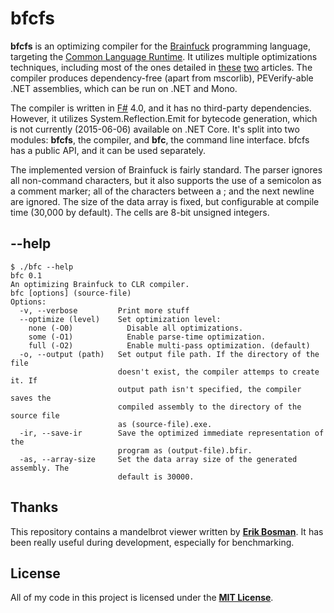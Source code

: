 # bfcfs

**bfcfs** is an optimizing compiler for the [Brainfuck](https://en.wikipedia.org/wiki/Brainfuck) programming language, targeting the [Common Language Runtime](https://en.wikipedia.org/wiki/Common_Language_Runtime).
It utilizes multiple optimizations techniques, including most of the ones detailed in [these](http://www.nayuki.io/page/optimizing-brainfuck-compiler) [two](http://calmerthanyouare.org/2015/01/07/optimizing-brainfuck.html) articles.
The compiler produces dependency-free (apart from mscorlib), PEVerify-able .NET assemblies, which can be run on .NET and Mono.

The compiler is written in [F#](https://en.wikipedia.org/wiki/F_Sharp_%28programming_language%29) 4.0, and it has no third-party dependencies.
However, it utilizes System.Reflection.Emit for bytecode generation, which is not currently (2015-06-06) available on .NET Core.
It's split into two modules: **bfcfs**, the compiler, and **bfc**, the command line interface.
bfcfs has a public API, and it can be used separately.

The implemented version of Brainfuck is fairly standard. The parser ignores all non-command characters, but it also  supports the use of a semicolon as a comment marker; all of the characters between a ; and the next newline are ignored.
The size of the data array is fixed, but configurable at compile time (30,000 by default). The cells are 8-bit unsigned integers.

## --help

```
$ ./bfc --help
bfc 0.1
An optimizing Brainfuck to CLR compiler.
bfc [options] (source-file)
Options:
  -v, --verbose         Print more stuff
  --optimize (level)    Set optimization level:
    none (-O0)            Disable all optimizations.
    some (-O1)            Enable parse-time optimization.
    full (-O2)            Enable multi-pass optimization. (default)
  -o, --output (path)   Set output file path. If the directory of the file
                        doesn't exist, the compiler attemps to create it. If
                        output path isn't specified, the compiler saves the
                        compiled assembly to the directory of the source file
                        as (source-file).exe.
  -ir, --save-ir        Save the optimized immediate representation of the
                        program as (output-file).bfir.
  -as, --array-size     Set the data array size of the generated assembly. The
                        default is 30000.

```

## Thanks

This repository contains a mandelbrot viewer written by **[Erik Bosman](http://esoteric.sange.fi/brainfuck/utils/mandelbrot/)**.
It has been really useful during development, especially for benchmarking.

## License

All of my code in this project is licensed under the **[MIT License](http://opensource.org/licenses/MIT)**.
